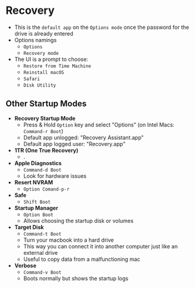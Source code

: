 # Recovery

- This is the `default app` on the `Options mode` once the password for the drive is already entered
- Options namings
  - `Options`
  - `Recovery mode`
- The UI is a prompt to choose:
  - `Restore from Time Machine`
  - `Reinstall macOS`
  - `Safari`
  - `Disk Utility`

## Other Startup Modes

- **Recovery Startup Mode**
  - Press & Hold `Option` key and select "Options" (on Intel Macs: `Command-r Boot`)
  - Default app unlogged: "Recovery Assistant.app"
  - Default app logged user: "Recovery.app"
- **1TR (One True Recovery)**
  - .
- **Apple Diagnostics**
  - `Command-d Boot`
  - Look for hardware issues
- **Resert NVRAM**
  - `Option Comand-p-r`
- **Safe**
  - `Shift Boot`
- **Startup Manager**
  - `Option Boot`
  - Allows choosing the startup disk or volumes
- **Target Disk**
  - `Command-t Boot`
  - Turn your macbook into a hard drive
  - This way you can connect it into another computer just like an external drive
  - Useful to copy data from a malfunctioning mac
- **Verbose**
  - `Command-v Boot`
  - Boots normally but shows the startup logs
